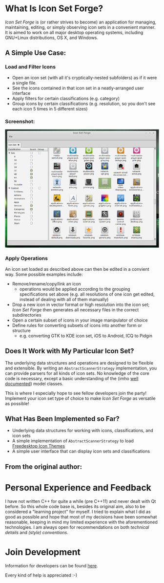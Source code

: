 # What Is Icon Set Forge?
  
*Icon Set Forge* is (or rather strives to become) an application for managing, 
maintaining, editing, or simply observing icon sets in a convenient manner. It 
is aimed to work on all major desktop operating systems, including GNU+Linux 
distributions, OS X, and Windows.

## A Simple Use Case:

### Load and Filter Icons
- Open an icon set (with all it's cryptically-nested subfolders) as if it were a 
single file.
- See the icons contained in that icon set in a neatly-arranged user interface
- Apply filters for certain classifications (e.g. category)
- Group icons by certain classifications (e.g. resolution, so you don't see each
icon 5 times in 5 different sizes)

### Screenshot:
![A screenshot of a very early development state](Concept/GUI/Screenshot.png "A screenshot of a very early development state")

### Apply Operations

An icon set loaded as described above can then be edited in a convient way. Some
possible examples include:

- Remove/rename/copy/link an icon
    - operations would be applied according to the grouping specifications set 
    above (e.g. all resolutions of one icon get edited, instead of dealing with
    all of them manually)
- Drop a new icon in vector format or high resolution into the icon set; 
*Icon Set Forge* then generates all necessary files in the correct 
subdirectories
- Open a certain subset of icons in your image manipulator of choice
- Define rules for converting subsets of icons into another form or structure
    - e.g. converting GTK to KDE icon set, iOS to Android, ICQ to Pidgin


## Does It Work with My Particular Icon Set?

The underlying data structures and operations are designed to be flexible and 
extensible. By writing an `AbstractScannerStrategy` implementation, you can 
provide parsers for all kinds of icon sets. No knowledge of the core code is 
necessary, except a basic understanding of the (imho 
[well documented](http://mank319.github.io/Icon-Set-Forge/docs)) model classes.

This is where I especially hope to see fellow developers join the party! 
Implement your icon set type of choice to make *Icon Set Forge* as versatile 
as possible!

## What Has Been Implemented so Far?

- Underlying data structures for working with icons, classifications, and icon 
sets
- A simple implementation of `AbstractScannerStrategy` to load 
[Freedesktop Icon Themes](http://standards.freedesktop.org/icon-theme-spec/icon-theme-spec-latest.html)
- A simple user interface that can display icon sets and classifications

## From the original author:

# Personal Experience and Feedback

I have not written C++ for quite a while (pre C++11) and never dealt with Qt 
before. So this whole code base is, besides its original aim, also to be 
considered a "learning project" for myself. I tried to explain what I did as 
good as possible and hope that most of my decisions have been somewhat 
reasonable, keeping in mind my limited experience with the aforementioned 
technologies. I am always open for recommendations on both *technical details*
and *(style) conventions*.

# Join Development
Information for developers can be found [here](Development.md).

Every kind of help is appreciated :-)

